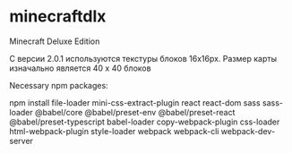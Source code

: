 # minecraftdlx
Minecraft Deluxe Edition

С версии 2.0.1 используются текстуры блоков 16x16px.
Размер карты изначально является 40 x 40 блоков

Necessary npm packages: 

npm install file-loader mini-css-extract-plugin react react-dom sass sass-loader @babel/core @babel/preset-env @babel/preset-react @babel/preset-typescript babel-loader copy-webpack-plugin css-loader html-webpack-plugin style-loader webpack webpack-cli webpack-dev-server